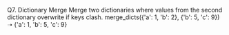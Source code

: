 Q7. Dictionary Merge
Merge two dictionaries where values from the second dictionary overwrite if keys clash.
merge_dicts({'a': 1, 'b': 2}, {'b': 5, 'c': 9}) ➝ {'a': 1, 'b': 5, 'c': 9}
